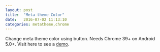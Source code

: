 ```yaml
---
layout: post
title:  "Meta-theme Color"
date:   2016-07-02 11:13:10
categories: metatheme,chrome
---
```


Change meta theme color using button. Needs Chrome 39+ on Android 5.0+. Visit here to see a [demo](https://nikhilnayak98.github.io/meta-theme-colorchange/).
